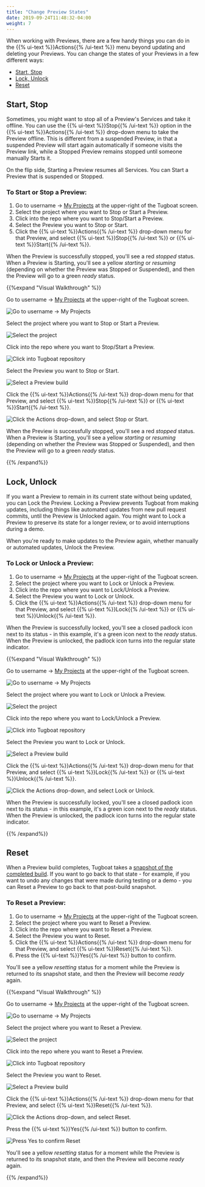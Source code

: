 ```yaml
---
title: "Change Preview States"
date: 2019-09-24T11:48:32-04:00
weight: 7
---
```


When working with Previews, there are a few handy things you can do in the
{{% ui-text %}}Actions{{% /ui-text %}} menu beyond updating and deleting your
Previews. You can change the states of your Previews in a few different ways:

- [Start, Stop](#start-stop)
- [Lock, Unlock](#lock-unlock)
- [Reset](#reset)

## Start, Stop

Sometimes, you might want to stop all of a Preview's Services and take it
offline. You can use the {{% ui-text %}}Stop{{% /ui-text %}} option in the
{{% ui-text %}}Actions{{% /ui-text %}} drop-down menu to take the Preview
offline. This is different from a suspended Preview, in that a suspended Preview
will start again automatically if someone visits the Preview link, while a
Stopped Preview remains stopped until someone manually Starts it.

On the flip side, Starting a Preview resumes all Services. You can Start a
Preview that is suspended or Stopped.

### To Start or Stop a Preview:

1. Go to username -> [My Projects](https://dashboard.tugboat.qa/projects) at the
   upper-right of the Tugboat screen.
2. Select the project where you want to Stop or Start a Preview.
3. Click into the repo where you want to Stop/Start a Preview.
4. Select the Preview you want to Stop or Start.
5. Click the {{% ui-text %}}Actions{{% /ui-text %}} drop-down menu for that
   Preview, and select {{% ui-text %}}Stop{{% /ui-text %}} or
   {{% ui-text %}}Start{{% /ui-text %}}.

When the Preview is successfully stopped, you'll see a red _stopped_ status.
When a Preview is Starting, you'll see a yellow _starting_ or _resuming_
(depending on whether the Preview was Stopped or Suspended), and then the
Preview will go to a green _ready_ status.

{{%expand "Visual Walkthrough" %}}

Go to username -> [My Projects](https://dashboard.tugboat.qa/projects) at the
upper-right of the Tugboat screen.

![Go to username -> My Projects](/_images/go-to-user-my-projects.png)

Select the project where you want to Stop or Start a Preview.

![Select the project](/_images/select-a-project.png)

Click into the repo where you want to Stop/Start a Preview.

![Click into Tugboat repository](/_images/click-into-tugboat-repository.png)

Select the Preview you want to Stop or Start.

![Select a Preview build](/_images/select-a-preview.png)

Click the {{% ui-text %}}Actions{{% /ui-text %}} drop-down menu for that
Preview, and select {{% ui-text %}}Stop{{% /ui-text %}} or
{{% ui-text %}}Start{{% /ui-text %}}.

![Click the Actions drop-down, and select Stop or Start.](/_images/preview-action-stop.png)

When the Preview is successfully stopped, you'll see a red _stopped_ status.
When a Preview is Starting, you'll see a yellow _starting_ or _resuming_
(depending on whether the Preview was Stopped or Suspended), and then the
Preview will go to a green _ready_ status.

{{% /expand%}}

## Lock, Unlock

If you want a Preview to remain in its current state without being updated, you
can Lock the Preview. Locking a Preview prevents Tugboat from making updates,
including things like automated updates from new pull request commits, until the
Preview is Unlocked again. You might want to Lock a Preview to preserve its
state for a longer review, or to avoid interruptions during a demo.

When you're ready to make updates to the Preview again, whether manually or
automated updates, Unlock the Preview.

### To Lock or Unlock a Preview:

1. Go to username -> [My Projects](https://dashboard.tugboat.qa/projects) at the
   upper-right of the Tugboat screen.
2. Select the project where you want to Lock or Unlock a Preview.
3. Click into the repo where you want to Lock/Unlock a Preview.
4. Select the Preview you want to Lock or Unlock.
5. Click the {{% ui-text %}}Actions{{% /ui-text %}} drop-down menu for that
   Preview, and select {{% ui-text %}}Lock{{% /ui-text %}} or
   {{% ui-text %}}Unlock{{% /ui-text %}}.

When the Preview is successfully locked, you'll see a closed padlock icon next
to its status - in this example, it's a green icon next to the _ready_ status.
When the Preview is unlocked, the padlock icon turns into the regular state
indicator.

{{%expand "Visual Walkthrough" %}}

Go to username -> [My Projects](https://dashboard.tugboat.qa/projects) at the
upper-right of the Tugboat screen.

![Go to username -> My Projects](/_images/go-to-user-my-projects.png)

Select the project where you want to Lock or Unlock a Preview.

![Select the project](/_images/select-a-project.png)

Click into the repo where you want to Lock/Unlock a Preview.

![Click into Tugboat repository](/_images/click-into-tugboat-repository.png)

Select the Preview you want to Lock or Unlock.

![Select a Preview build](/_images/select-a-preview.png)

Click the {{% ui-text %}}Actions{{% /ui-text %}} drop-down menu for that
Preview, and select {{% ui-text %}}Lock{{% /ui-text %}} or
{{% ui-text %}}Unlock{{% /ui-text %}}.

![Click the Actions drop-down, and select Lock or Unlock.](/_images/preview-action-lock.png)

When the Preview is successfully locked, you'll see a closed padlock icon next
to its status - in this example, it's a green icon next to the _ready_ status.
When the Preview is unlocked, the padlock icon turns into the regular state
indicator.

{{% /expand%}}

## Reset

When a Preview build completes, Tugboat takes a
[snapshot of the completed build](../../preview-deep-dive/how-previews-work/#the-build-snapshot).
If you want to go back to that state - for example, if you want to undo any
changes that were made during testing or a demo - you can Reset a Preview to go
back to that post-build snapshot.

### To Reset a Preview:

1. Go to username -> [My Projects](https://dashboard.tugboat.qa/projects) at the
   upper-right of the Tugboat screen.
2. Select the project where you want to Reset a Preview.
3. Click into the repo where you want to Reset a Preview.
4. Select the Preview you want to Reset.
5. Click the {{% ui-text %}}Actions{{% /ui-text %}} drop-down menu for that
   Preview, and select {{% ui-text %}}Reset{{% /ui-text %}}.
6. Press the {{% ui-text %}}Yes{{% /ui-text %}} button to confirm.

You'll see a yellow _resetting_ status for a moment while the Preview is
returned to its snapshot state, and then the Preview will become _ready_ again.

{{%expand "Visual Walkthrough" %}}

Go to username -> [My Projects](https://dashboard.tugboat.qa/projects) at the
upper-right of the Tugboat screen.

![Go to username -> My Projects](/_images/go-to-user-my-projects.png)

Select the project where you want to Reset a Preview.

![Select the project](/_images/select-a-project.png)

Click into the repo where you want to Reset a Preview.

![Click into Tugboat repository](/_images/click-into-tugboat-repository.png)

Select the Preview you want to Reset.

![Select a Preview build](/_images/select-a-preview.png)

Click the {{% ui-text %}}Actions{{% /ui-text %}} drop-down menu for that
Preview, and select {{% ui-text %}}Reset{{% /ui-text %}}.

![Click the Actions drop-down, and select Reset.](/_images/preview-action-reset.png)

Press the {{% ui-text %}}Yes{{% /ui-text %}} button to confirm.

![Press Yes to confirm Reset](/_images/preview-action-confirm-reset.png)

You'll see a yellow _resetting_ status for a moment while the Preview is
returned to its snapshot state, and then the Preview will become _ready_ again.

{{% /expand%}}
